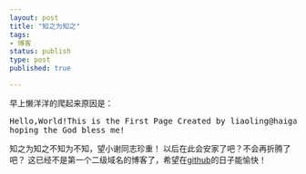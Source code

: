 ```yaml
--- 
layout: post
title: "知之为知之"
tags: 
- 博客
status: publish
type: post
published: true

---
```

早上懒洋洋的爬起来原因是：
<pre>Hello,World!This is the First Page Created by liaoling@haiganhongyi
hoping the God bless me!</pre>
知之为知之不知为不知，望小谢同志珍重！
以后在此会安家了吧？不会再折腾了吧？
这已经不是第一个二级域名的博客了，希望在[github](https://github.com)的日子能愉快！